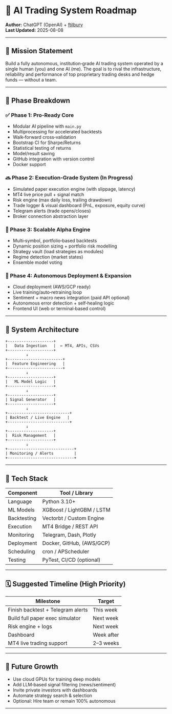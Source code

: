 # 🚀 AI Trading System Roadmap

**Author:** ChatGPT (OpenAI) + [ftilbury](https://github.com/ftilbury)  
**Last Updated:** 2025-08-08

---

## 🎯 Mission Statement

Build a fully autonomous, institution‑grade AI trading system operated by a single human (you) and one AI (me). The goal is to rival the infrastructure, reliability and performance of top proprietary trading desks and hedge funds — without a team.

---

## 🔄 Phase Breakdown

### ✅ Phase 1: Pro‑Ready Core
* Modular AI pipeline with `main.py`
* Multiprocessing for accelerated backtests
* Walk‑forward cross‑validation
* Bootstrap CI for Sharpe/Returns
* Statistical testing of returns
* Model/result saving
* GitHub integration with version control
* Docker support

### 🔜 Phase 2: Execution‑Grade System (In Progress)
* Simulated paper execution engine (with slippage, latency)
* MT4 live price pull + signal match
* Risk engine (max daily loss, trailing drawdown)
* Trade logger & visual dashboard (PnL, exposure, equity curve)
* Telegram alerts (trade opens/closes)
* Broker connection abstraction layer

### 🔮 Phase 3: Scalable Alpha Engine
* Multi‑symbol, portfolio‑based backtests
* Dynamic position sizing + portfolio risk modelling
* Strategy vault (load strategies as modules)
* Regime detection (market states)
* Ensemble model voting

### 🚀 Phase 4: Autonomous Deployment & Expansion
* Cloud deployment (AWS/GCP ready)
* Live training/auto‑retraining loop
* Sentiment + macro news integration (paid API optional)
* Autonomous error detection + self‑healing logic
* Frontend UI (web or terminal‑based control)

---

## 🧱 System Architecture

```
+--------------------+
|   Data Ingestion   |  ← MT4, APIs, CSVs
+--------------------+
         ↓
+------------------------+
|  Feature Engineering   |
+------------------------+
         ↓
+--------------------+
|   ML Model Logic   |
+--------------------+
         ↓
+--------------------+
| Signal Generator   |
+--------------------+
         ↓
+---------------------------+
| Backtest / Live Engine   |
+---------------------------+
         ↓
+--------------------+
|  Risk Management   |
+--------------------+
         ↓
+-----------------------------+
| Monitoring / Alerts         |
+-----------------------------+
```

---

## 🧰 Tech Stack

| Component    | Tool / Library           |
|-------------|---------------------------|
| Language    | Python 3.10+             |
| ML Models   | XGBoost / LightGBM / LSTM |
| Backtesting | Vectorbt / Custom Engine |
| Execution   | MT4 Bridge / REST API    |
| Monitoring  | Telegram, Dash, Plotly    |
| Deployment  | Docker, GitHub, (AWS/GCP) |
| Scheduling  | cron / APScheduler        |
| Testing     | PyTest, CI/CD (optional)  |

---

## 🗓️ Suggested Timeline (High Priority)

| Milestone                           | Target        |
|------------------------------------|---------------|
| Finish backtest + Telegram alerts  | This week     |
| Build full paper exec simulator    | Next week     |
| Risk engine + logs                 | Next week     |
| Dashboard                          | Week after    |
| MT4 live trading support           | 2–3 weeks     |

---

## 🌱 Future Growth

* Use cloud GPUs for training deep models
* Add LLM‑based signal filtering (news/sentiment)
* Invite private investors with dashboards
* Automate strategy search & selection
* Optional: Hire team or remain 100% autonomous

---